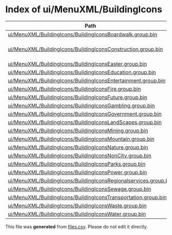 # Index of ui/MenuXML/BuildingIcons

| Path | Type | Size | Format | Language | DiE Info | Notes | Hash |
| --- | --- | --- | --- | --- | --- | --- | --- |
| [ui/MenuXML/BuildingIcons/BuildingIconsBoardwalk.group.bin](./ui/MenuXML/BuildingIcons/BuildingIconsBoardwalk.group.bin) | Binary | 77184 |  |  |  |  | c08ac71d0644b8a995c369d685f1c4ed1ac906569e32b17060291318b75f2947 |
| [ui/MenuXML/BuildingIcons/BuildingIconsConstruction.group.bin](./ui/MenuXML/BuildingIcons/BuildingIconsConstruction.group.bin) | Binary | 141844 |  |  | Archive: Raw Deflate stream[@30h] |  | f44e4e17ec257339f26eca6ce3936015875b700369fee5846ae4a50926fd1d54 |
| [ui/MenuXML/BuildingIcons/BuildingIconsEaster.group.bin](./ui/MenuXML/BuildingIcons/BuildingIconsEaster.group.bin) | Binary | 137337 |  |  |  |  | 41ea8dce186859d57dcacaaea3d1431c9fb4e29a4034b0a822f52219848eef07 |
| [ui/MenuXML/BuildingIcons/BuildingIconsEducation.group.bin](./ui/MenuXML/BuildingIcons/BuildingIconsEducation.group.bin) | Binary | 90607 |  |  |  |  | df728dc20938e4a0b6be56a4117ae2078dfd7d9a5ee8ea714f0af4486c881572 |
| [ui/MenuXML/BuildingIcons/BuildingIconsEntertainment.group.bin](./ui/MenuXML/BuildingIcons/BuildingIconsEntertainment.group.bin) | Binary | 84192 |  |  |  |  | 65dff42691e14a047316f2b46f2f6aee5bcc970ad7cf5d24c2ac0e237f08a0aa |
| [ui/MenuXML/BuildingIcons/BuildingIconsFire.group.bin](./ui/MenuXML/BuildingIcons/BuildingIconsFire.group.bin) | Binary | 108612 |  |  |  |  | 1990d4245ee1177b7976fee08b56da6a2d6328ece0804ec46791fbd3c4817d65 |
| [ui/MenuXML/BuildingIcons/BuildingIconsFuture.group.bin](./ui/MenuXML/BuildingIcons/BuildingIconsFuture.group.bin) | Binary | 58040 |  |  |  |  | 2925ba0579e6f5de7179a99b237cc9d50cb11ec591bc23cd7b1ac163fd74caef |
| [ui/MenuXML/BuildingIcons/BuildingIconsGambling.group.bin](./ui/MenuXML/BuildingIcons/BuildingIconsGambling.group.bin) | Binary | 93469 |  |  |  |  | 23a40b2950dc6662f1241856bacd783ec4bf12bdac93b85970462939ad491ba6 |
| [ui/MenuXML/BuildingIcons/BuildingIconsGovernment.group.bin](./ui/MenuXML/BuildingIcons/BuildingIconsGovernment.group.bin) | Binary | 51811 |  |  |  |  | 3f7ef60ee7707ae06aa733fc3ce15d36acde22366383d2dd88361ef5edc471dc |
| [ui/MenuXML/BuildingIcons/BuildingIconsLandScapes.group.bin](./ui/MenuXML/BuildingIcons/BuildingIconsLandScapes.group.bin) | Binary | 110617 |  |  |  |  | 49afe239af711649dbd8cad44f838de6d8ec7f4df69a4381d01dec50b05ca2f0 |
| [ui/MenuXML/BuildingIcons/BuildingIconsMining.group.bin](./ui/MenuXML/BuildingIcons/BuildingIconsMining.group.bin) | Binary | 70073 |  |  |  |  | 5aee13165ef748f4b6dc3b7c978399571eefadf4e3240375a82bc189eb407d2f |
| [ui/MenuXML/BuildingIcons/BuildingIconsMountain.group.bin](./ui/MenuXML/BuildingIcons/BuildingIconsMountain.group.bin) | Binary | 143449 |  |  |  |  | c2856de313d9b0d6afb0f16a8cd39d9ab28f5c0b428e078f4f337dd77f83b299 |
| [ui/MenuXML/BuildingIcons/BuildingIconsNature.group.bin](./ui/MenuXML/BuildingIcons/BuildingIconsNature.group.bin) | Binary | 90288 |  |  |  |  | 5c0e2bf706c7fc67fb42555373fd3fd8edc553399c143912810957d55cdd095b |
| [ui/MenuXML/BuildingIcons/BuildingIconsNonCity.group.bin](./ui/MenuXML/BuildingIcons/BuildingIconsNonCity.group.bin) | Binary | 34912 |  |  |  |  | 5e464a9d134f7edd669fae0c64dc34fbf16ae429437bc5a870892feb0596e255 |
| [ui/MenuXML/BuildingIcons/BuildingIconsParks.group.bin](./ui/MenuXML/BuildingIcons/BuildingIconsParks.group.bin) | Binary | 118871 |  |  |  |  | 08b3f4464da620610392d541dd5fb03df09eb9d5fc76750b89c7982d33d4f6ab |
| [ui/MenuXML/BuildingIcons/BuildingIconsPower.group.bin](./ui/MenuXML/BuildingIcons/BuildingIconsPower.group.bin) | Binary | 71914 |  |  |  |  | 54fdcaaf426fa59f32d566399e10faecab1437e9ac512e65c9bd8a3a1a25c43b |
| [ui/MenuXML/BuildingIcons/BuildingIconsRegionalservices.group.bin](./ui/MenuXML/BuildingIcons/BuildingIconsRegionalservices.group.bin) | Binary | 90823 |  |  |  |  | cac84ae592eea8308836b2c385c1acc1d0fb5443b01ccd3607000212ef286960 |
| [ui/MenuXML/BuildingIcons/BuildingIconsSewage.group.bin](./ui/MenuXML/BuildingIcons/BuildingIconsSewage.group.bin) | Binary | 35128 |  |  |  |  | 0325397fba626e903b26657320e1c22caa991cdb1eea485818f496c917b672c1 |
| [ui/MenuXML/BuildingIcons/BuildingIconsTransportation.group.bin](./ui/MenuXML/BuildingIcons/BuildingIconsTransportation.group.bin) | Binary | 69259 |  |  |  |  | bb6190868bf25d7ff982a44cd1ae174c7ed11812dd3cba8487d32d335ec53f58 |
| [ui/MenuXML/BuildingIcons/BuildingIconsWaste.group.bin](./ui/MenuXML/BuildingIcons/BuildingIconsWaste.group.bin) | Binary | 46002 |  |  |  |  | 5754985b29632db06f55a3261555f0b2251ec526ac4bdf72272b16bf1e1e04a6 |
| [ui/MenuXML/BuildingIcons/BuildingIconsWater.group.bin](./ui/MenuXML/BuildingIcons/BuildingIconsWater.group.bin) | Binary | 24071 |  |  |  |  | b461029f8efb94452e21a98c85f2521c65ff0e403174368b67653e43ab707029 |


This file was **generated** from [files.csv](../../../../../../../../../../../files.csv). Please do not edit it directly.

